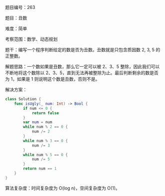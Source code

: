题目编号：263

题目：丑数

难度：简单

考察范围：数学、动态规划

题干：编写一个程序判断给定的数是否为丑数。丑数就是只包含质因数 2, 3, 5 的正整数。

解题思路：一个数如果是丑数，那么它一定可以被 2、3、5 整除，因此我们可以不断地将这个数除以 2、3、5，直到无法再被整除为止。最后判断剩余的数是否为 1，如果是 1 则说明这个数是丑数，否则不是。

解决方案：

```swift
class Solution {
    func isUgly(_ num: Int) -> Bool {
        if num <= 0 {
            return false
        }
        var num = num
        while num % 2 == 0 {
            num /= 2
        }
        while num % 3 == 0 {
            num /= 3
        }
        while num % 5 == 0 {
            num /= 5
        }
        return num == 1
    }
}
```

算法复杂度：时间复杂度为 O(log n)，空间复杂度为 O(1)。